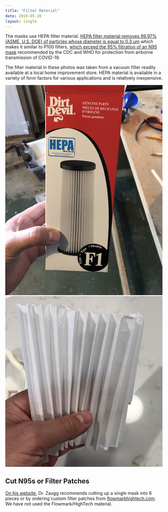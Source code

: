 ```yaml
---
title: "Filter Material"
date: 2019-05-28
layout: single
---
```


The masks use HEPA filter material. [HEPA filter material removes 99.97% (ASME, U.S. DOE) of particles whose diameter is equal to 0.3 μm](https://en.wikipedia.org/wiki/HEPA#cite_note-4) which makes it similar to P100 filters, [which exceed the 95% filtration of an N95 mask](https://www.cdc.gov/niosh/npptl/topics/respirators/disp_part/default.html) recommended by the CDC and WHO for protection from airborne transmission of COVID-19.

The filter material in these photos was taken from a vacuum filter readily available at a local home improvement store. HEPA material is available in a variety of form factors for various applications and is relatively inexpensive.

![hepa](hepa1.JPG)
![hepa2](hepa2.JPG)

## Cut N95s or Filter Patches

[On his website](https://longliveyoursmile.com/3d-printable-mask-for-covid-19/), Dr. Zaugg recommends cutting up a single mask into 6 pieces or by ordering custom filter patches from [flowmarkhightech.com](https://www.flowmarkhightech.com/). We have not used the Flowmark/HighTech material.